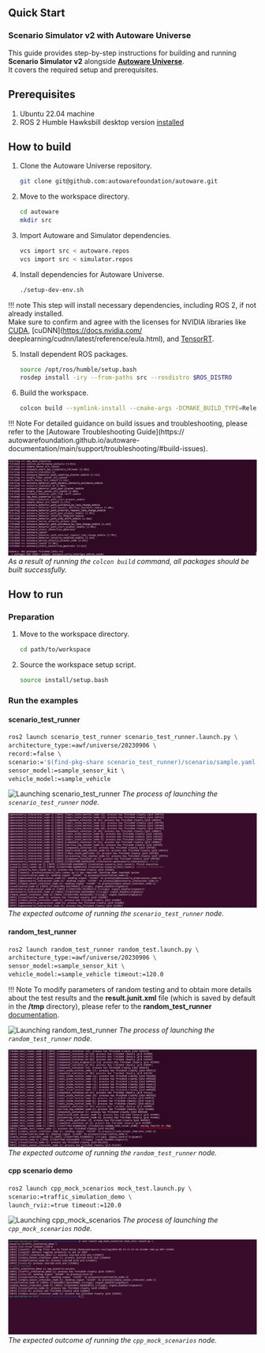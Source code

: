 ## Quick Start  

### Scenario Simulator v2 with Autoware Universe

This guide provides step-by-step instructions for building and running **Scenario Simulator v2** alongside [**Autoware Universe**](https://github.com/autowarefoundation/autoware).<br> It covers the required setup and prerequisites.

## Prerequisites 

1. Ubuntu 22.04 machine
2. ROS 2 Humble Hawksbill desktop version [installed](https://docs.ros.org/en/humble/Installation/Ubuntu-Install-Debians.html)

## How to build

   1. Clone the Autoware Universe repository.
      ```bash
      git clone git@github.com:autowarefoundation/autoware.git
      ```

   2. Move to the workspace directory.
      ```bash
      cd autoware 
      mkdir src 
      ```

   3. Import Autoware and Simulator dependencies.
      ```bash
      vcs import src < autoware.repos  
      vcs import src < simulator.repos
      ```

   4. Install dependencies for Autoware Universe.
      ```bash
      ./setup-dev-env.sh
      ```
!!! note 
    This step will install necessary dependencies, including ROS 2, if not already installed. <br> Make sure to confirm and agree with       the licenses for NVIDIA libraries like [CUDA](https://docs.nvidia.com/cuda/eula/index.html), [cuDNN](https://docs.nvidia.com/            deeplearning/cudnn/latest/reference/eula.html), and [TensorRT](https://docs.nvidia.com/deeplearning/tensorrt/sla/index.html).

   5. Install dependent ROS packages.
      ```bash
      source /opt/ros/humble/setup.bash
      rosdep install -iry --from-paths src --rosdistro $ROS_DISTRO
      ```

   6. Build the workspace.
      ```bash
      colcon build --symlink-install --cmake-args -DCMAKE_BUILD_TYPE=Release
      ```
!!! Note 
    For detailed guidance on build issues and troubleshooting, please refer to the [Autoware Troubleshooting Guide](https://                 autowarefoundation.github.io/autoware-documentation/main/support/troubleshooting/#build-issues).

   ![Build success](../image/ss2_autoware_build_result.png)
   *As a result of running the `colcon build` command, all packages should be built successfully.*

## How to run

### Preparation

   1. Move to the workspace directory.
      ```bash
      cd path/to/workspace
      ```

   2. Source the workspace setup script.
      ```bash
      source install/setup.bash
      ```
### Run the examples

#### scenario_test_runner
   ```bash
   ros2 launch scenario_test_runner scenario_test_runner.launch.py \
   architecture_type:=awf/universe/20230906 \
   record:=false \
   scenario:='$(find-pkg-share scenario_test_runner)/scenario/sample.yaml' \
   sensor_model:=sample_sensor_kit \
   vehicle_model:=sample_vehicle
   ``` 
   ![Launching scenario_test_runner](../image/scenario_test_runner_launch.gif)
   *The process of launching the `scenario_test_runner` node.*

   ![Launching scenario_test_runner](../image/scenario_test_runner_result.png)
   *The expected outcome of running the `scenario_test_runner` node.*
   
#### random_test_runner
   ```bash
   ros2 launch random_test_runner random_test.launch.py \
   architecture_type:=awf/universe/20230906 \
   sensor_model:=sample_sensor_kit \
   vehicle_model:=sample_vehicle timeout:=120.0
   ``` 
!!! Note 
    To modify parameters of random testing and to obtain more details about the test results and the **result.junit.xml** file (which is     saved by default in the **/tmp** directory), please refer to the **random_test_runner** [documentation](random_test_runner/Usage.md).

   ![Launching random_test_runner](../image/random_test_runner_launch.gif)
   *The process of launching the `random_test_runner` node.*

   ![Result of random_test_runner](../image/random_test_runner_result.png)
   *The expected outcome of running the `random_test_runner` node.*
 
#### cpp scenario demo
   ```bash
   ros2 launch cpp_mock_scenarios mock_test.launch.py \
   scenario:=traffic_simulation_demo \
   launch_rviz:=true timeout:=120.0
   ```
   ![Launching cpp_mock_scenarios](../image/cpp_scenario_launch.gif)
   *The process of launching the `cpp_mock_scenarios` node.*

   ![Result of cpp_mock_scenarios](../image/cpp_scenario_result.png)
   *The expected outcome of running the `cpp_mock_scenarios` node.*
